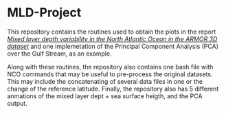 # MLD-Project

This repository contains the routines used to obtain the plots in the report [_Mixed layer depth variability in the North Atlantic Ocean in the ARMOR 3D dataset_](https://www.overleaf.com/read/rmjfbdbbrsbf) and one implemetation of the Principal Component Analysis (PCA) over the Gulf Stream, as an example. 

Along with these routines, the repository also contains one bash file with NCO commands that may be useful to pre-process the original datasets. This may include the concatenating of several data files in one or the change of the reference latitude. Finally, the repository also has 5 different anmations of the mixed layer dept + sea surface heigth, and the PCA output.
